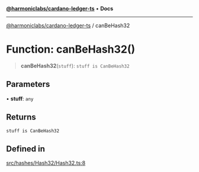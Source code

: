 [**@harmoniclabs/cardano-ledger-ts**](../README.md) • **Docs**

***

[@harmoniclabs/cardano-ledger-ts](../globals.md) / canBeHash32

# Function: canBeHash32()

> **canBeHash32**(`stuff`): `stuff is CanBeHash32`

## Parameters

• **stuff**: `any`

## Returns

`stuff is CanBeHash32`

## Defined in

[src/hashes/Hash32/Hash32.ts:8](https://github.com/HarmonicLabs/cardano-ledger-ts/blob/94dd590ffe94133126b0d8d49920fc7b002e1975/src/hashes/Hash32/Hash32.ts#L8)
